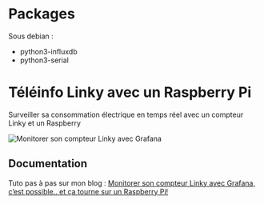 # Packages

Sous debian :
   * python3-influxdb
   * python3-serial

# Téléinfo Linky avec un Raspberry Pi
Surveiller sa consommation électrique en temps réel avec un compteur Linky et un Raspberry 

![Monitorer son compteur Linky avec Grafana](https://sebastienreuiller.fr/blog/wp-content/uploads/2019/10/capture_teleinfo_avec_tarif.png)



## Documentation

Tuto pas à pas sur  mon blog : [Monitorer son compteur Linky avec Grafana, c’est possible.. et ça tourne sur un Raspberry Pi!](https://sebastienreuiller.fr/blog/monitorer-son-compteur-linky-avec-grafana-cest-possible-et-ca-tourne-sur-un-raspberry-pi/)

